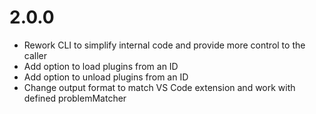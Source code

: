 # 2.0.0
* Rework CLI to simplify internal code and provide more control to the caller
* Add option to load plugins from an ID
* Add option to unload plugins from an ID
* Change output format to match VS Code extension and work with defined problemMatcher
